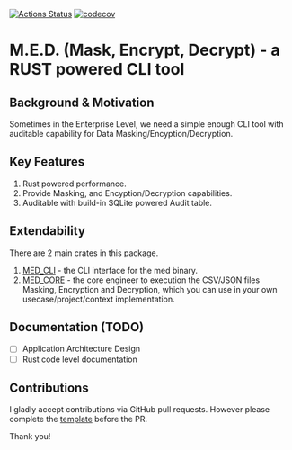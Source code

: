 [![Actions Status](https://github.com/jayhuang75/rust-cli-med/workflows/ci/badge.svg)](https://github.com/jayhuang75/rust-cli-med/actions) [![codecov](https://codecov.io/gh/jayhuang75/rust-cli-med/branch/main/graph/badge.svg?token=Z1LMSs2tQC)](https://codecov.io/gh/jayhuang75/rust-cli-med)

# M.E.D. (Mask, Encrypt, Decrypt) - a RUST powered CLI tool

## Background & Motivation

Sometimes in the Enterprise Level, we need a simple enough CLI tool with auditable capability for Data Masking/Encyption/Decryption.

## Key Features

1. Rust powered performance.
2. Provide Masking, and Encyption/Decryption capabilities.
3. Auditable with build-in SQLite powered Audit table.

## Extendability

There are 2 main crates in this package.

1. [MED_CLI](med_cli/README.md) - the CLI interface for the med binary.
2. [MED_CORE](med_core/README.md) - the core engineer to execution the CSV/JSON files Masking, Encryption and Decryption, which you can use in your own usecase/project/context implementation.

## Documentation (TODO)

- [ ] Application Architecture Design
- [ ] Rust code level documentation

## Contributions

I gladly accept contributions via GitHub pull requests. However please complete the [template](.github/workflows/PULL_REQUEST_TEMPLATE.md) before the PR.

Thank you!
